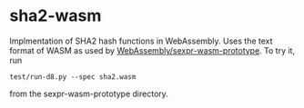 # sha2-wasm

Implmentation of SHA2 hash functions in WebAssembly. Uses the text format of
WASM as used by [WebAssembly/sexpr-wasm-prototype](1). To try it, run

    test/run-d8.py --spec sha2.wasm 

from the sexpr-wasm-prototype directory.

[0]: https://github.com/WebAssembly/sexpr-wasm-prototype
